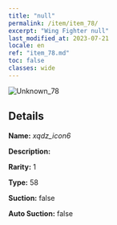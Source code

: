 ```yaml
---
title: "null"
permalink: /item/item_78/
excerpt: "Wing Fighter null"
last_modified_at: 2023-07-21
locale: en
ref: "item_78.md"
toc: false
classes: wide
---
```



 ![Unknown_78](/images/item/xqdz_icon6_p.png)



## Details

 **Name:** *xqdz_icon6* 

 **Description:** 

 **Rarity:** 1 

 **Type:** 58 

 **Suction:** false 

 **Auto Suction:** false 


